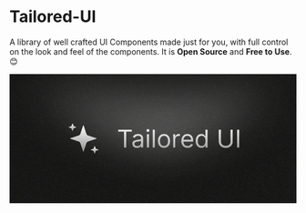 # Tailored-UI

A library of well crafted UI Components made just for you, with full control on the look and feel of the components. It is **Open Source** and **Free to Use**. 😊



![App Screenshot](https://github.com/Tailored-UI/Tailored-UI/blob/main/Banner.png)
